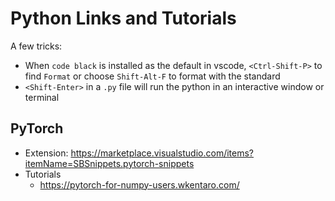 # Python Links and Tutorials

A few tricks:
- When  `code black` is installed as the default in vscode, `<Ctrl-Shift-P>` to find `Format` or choose `Shift-Alt-F` to format with the standard 
- `<Shift-Enter>` in a `.py` file will run the python in an interactive window or terminal

## PyTorch
- Extension: https://marketplace.visualstudio.com/items?itemName=SBSnippets.pytorch-snippets
- Tutorials
  - https://pytorch-for-numpy-users.wkentaro.com/